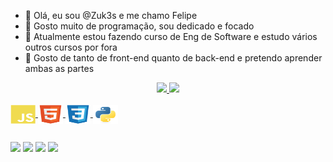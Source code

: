 - 👋 Olá, eu sou @Zuk3s e me chamo Felipe
- 👀 Gosto muito de programação, sou dedicado e focado
- 🌱 Atualmente estou fazendo curso de Eng de Software e estudo vários outros cursos por fora
- 💞️ Gosto de tanto de front-end quanto de back-end e pretendo aprender ambas as partes

<div align="center">
	<a href="https://github.com/Zuk3s">
	<img width="400px" src="https://github-readme-stats.vercel.app/api?username=Zuk3s&show_icons=true&theme=graywhite&include_all_commits=true&count_private=true&custom_title=Zukes%20GitHub%20Status&border_radius=10&border_color=000000&locale=pt-br "/>
	<img src="https://github-readme-stats.vercel.app/api/top-langs/?username=Zuk3s&layout=default&theme=graywhite&langs_count=4&custom_title=L%C3%ADnguagens%20Mais%20Usadas%3A&border_radius=10&locale=pt-br&border_color=000000&https://github.com/Zuk3s/github-readme-stats"/>
</div>
<div align="left"><br>
	<img align="center" alt="Zuk3s-Js" height="30" width="40" src="https://raw.githubusercontent.com/devicons/devicon/master/icons/javascript/javascript-plain.svg">
	<img align="center" alt="Zuk3s-HTML" height="30" width="40" src="https://raw.githubusercontent.com/devicons/devicon/master/icons/html5/html5-original.svg">
	<img align="center" alt="Zuk3s-CSS" height="30" width="40" src="https://raw.githubusercontent.com/devicons/devicon/master/icons/css3/css3-original.svg">
	<img align="center" alt="Zuk3s-Python" height="30" width="40" src="https://raw.githubusercontent.com/devicons/devicon/master/icons/python/python-original.svg">
</div>
  
##
  
<div align="left">
	<a href="https://www.instagram.com/felipe_mac14" target="_blank"><img src="https://img.shields.io/badge/-Instagram-%23E4405F?style=for-the badge&logo=instagram&logoColor=white" target="_blank"></a>
	<a href="" target="_blank"><img src="https://img.shields.io/badge/Discord-7289DA?style=for-the-badge&logo=discord&logoColor=white" target="_blank"></a> 
	<a href = "mailto:felipe.macedo2908@gmail.com"><img src="https://img.shields.io/badge/-Gmail-%23333?style=for-the-badge&logo=gmail&logoColor=white" target="_blank"></a>
	<a href="https://www.linkedin.com/in/felipe-macedo-31b26a235/" target="_blank"><img src="https://img.shields.io/badge/-LinkedIn-%230077B5?style=for-the-badge&logo=linkedin&logoColor=white" target="_blank"></a> 
</div>
  
